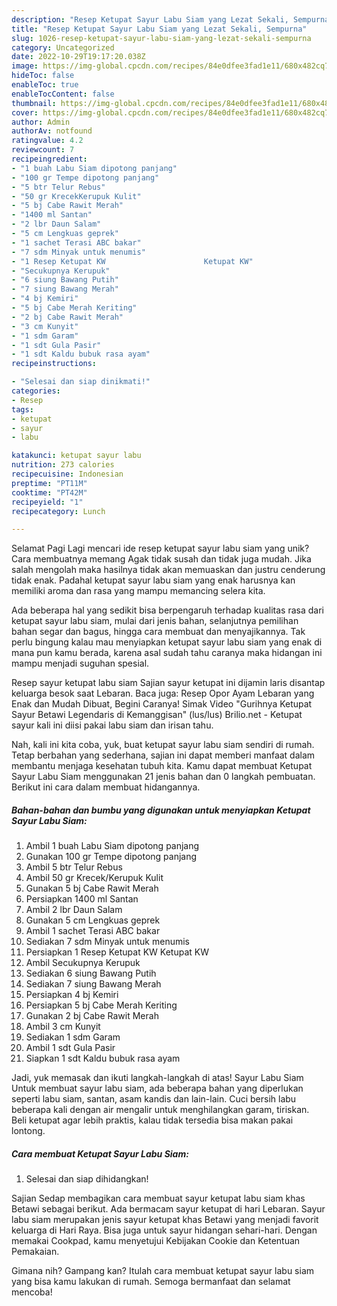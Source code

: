 ```yaml
---
description: "Resep Ketupat Sayur Labu Siam yang Lezat Sekali, Sempurna"
title: "Resep Ketupat Sayur Labu Siam yang Lezat Sekali, Sempurna"
slug: 1026-resep-ketupat-sayur-labu-siam-yang-lezat-sekali-sempurna
category: Uncategorized
date: 2022-10-29T19:17:20.038Z
image: https://img-global.cpcdn.com/recipes/84e0dfee3fad1e11/680x482cq70/ketupat-sayur-labu-siam-foto-resep-utama.jpg
hideToc: false
enableToc: true
enableTocContent: false
thumbnail: https://img-global.cpcdn.com/recipes/84e0dfee3fad1e11/680x482cq70/ketupat-sayur-labu-siam-foto-resep-utama.jpg
cover: https://img-global.cpcdn.com/recipes/84e0dfee3fad1e11/680x482cq70/ketupat-sayur-labu-siam-foto-resep-utama.jpg
author: Admin
authorAv: notfound
ratingvalue: 4.2
reviewcount: 7
recipeingredient:
- "1 buah Labu Siam dipotong panjang"
- "100 gr Tempe dipotong panjang"
- "5 btr Telur Rebus"
- "50 gr KrecekKerupuk Kulit"
- "5 bj Cabe Rawit Merah"
- "1400 ml Santan"
- "2 lbr Daun Salam"
- "5 cm Lengkuas geprek"
- "1 sachet Terasi ABC bakar"
- "7 sdm Minyak untuk menumis"
- "1 Resep Ketupat KW                      Ketupat KW"
- "Secukupnya Kerupuk"
- "6 siung Bawang Putih"
- "7 siung Bawang Merah"
- "4 bj Kemiri"
- "5 bj Cabe Merah Keriting"
- "2 bj Cabe Rawit Merah"
- "3 cm Kunyit"
- "1 sdm Garam"
- "1 sdt Gula Pasir"
- "1 sdt Kaldu bubuk rasa ayam"
recipeinstructions:

- "Selesai dan siap dinikmati!"
categories:
- Resep
tags:
- ketupat
- sayur
- labu

katakunci: ketupat sayur labu 
nutrition: 273 calories
recipecuisine: Indonesian
preptime: "PT11M"
cooktime: "PT42M"
recipeyield: "1"
recipecategory: Lunch

---
```



Selamat Pagi Lagi mencari ide resep ketupat sayur labu siam yang unik? Cara membuatnya memang Agak tidak susah dan tidak juga mudah. Jika salah mengolah maka hasilnya tidak akan memuaskan dan justru cenderung tidak enak. Padahal ketupat sayur labu siam yang enak harusnya kan memiliki aroma dan rasa yang mampu memancing selera kita.


Ada beberapa hal yang sedikit bisa berpengaruh terhadap kualitas rasa dari ketupat sayur labu siam, mulai dari jenis bahan, selanjutnya pemilihan bahan segar dan bagus, hingga cara membuat dan menyajikannya. Tak perlu bingung kalau mau menyiapkan ketupat sayur labu siam yang enak di mana pun kamu berada, karena asal sudah tahu caranya maka hidangan ini mampu menjadi suguhan spesial.

Resep sayur ketupat labu siam Sajian sayur ketupat ini dijamin laris disantap keluarga besok saat Lebaran. Baca juga: Resep Opor Ayam Lebaran yang Enak dan Mudah Dibuat, Begini Caranya! Simak Video &#34;Gurihnya Ketupat Sayur Betawi Legendaris di Kemanggisan&#34; (lus/lus) Brilio.net - Ketupat sayur kali ini diisi pakai labu siam dan irisan tahu.


Nah, kali ini kita coba, yuk, buat ketupat sayur labu siam sendiri di rumah. Tetap berbahan yang sederhana, sajian ini dapat memberi manfaat dalam membantu menjaga kesehatan tubuh kita. Kamu dapat membuat Ketupat Sayur Labu Siam menggunakan 21 jenis bahan dan 0 langkah pembuatan. Berikut ini cara dalam membuat hidangannya.

<!--inarticleads1-->

##### Bahan-bahan dan bumbu yang digunakan untuk menyiapkan Ketupat Sayur Labu Siam:

1. Ambil 1 buah Labu Siam dipotong panjang
1. Gunakan 100 gr Tempe dipotong panjang
1. Ambil 5 btr Telur Rebus
1. Ambil 50 gr Krecek/Kerupuk Kulit
1. Gunakan 5 bj Cabe Rawit Merah
1. Persiapkan 1400 ml Santan
1. Ambil 2 lbr Daun Salam
1. Gunakan 5 cm Lengkuas geprek
1. Ambil 1 sachet Terasi ABC bakar
1. Sediakan 7 sdm Minyak untuk menumis
1. Persiapkan 1 Resep Ketupat KW                      Ketupat KW
1. Ambil Secukupnya Kerupuk
1. Sediakan 6 siung Bawang Putih
1. Sediakan 7 siung Bawang Merah
1. Persiapkan 4 bj Kemiri
1. Persiapkan 5 bj Cabe Merah Keriting
1. Gunakan 2 bj Cabe Rawit Merah
1. Ambil 3 cm Kunyit
1. Sediakan 1 sdm Garam
1. Ambil 1 sdt Gula Pasir
1. Siapkan 1 sdt Kaldu bubuk rasa ayam


Jadi, yuk memasak dan ikuti langkah-langkah di atas! Sayur Labu Siam Untuk membuat sayur labu siam, ada beberapa bahan yang diperlukan seperti labu siam, santan, asam kandis dan lain-lain. Cuci bersih labu beberapa kali dengan air mengalir untuk menghilangkan garam, tiriskan. Beli ketupat agar lebih praktis, kalau tidak tersedia bisa makan pakai lontong. 

<!--inarticleads2-->

##### Cara membuat Ketupat Sayur Labu Siam:


1. Selesai dan siap dihidangkan!

Sajian Sedap membagikan cara membuat sayur ketupat labu siam khas Betawi sebagai berikut. Ada bermacam sayur ketupat di hari Lebaran. Sayur labu siam merupakan jenis sayur ketupat khas Betawi yang menjadi favorit keluarga di Hari Raya. Bisa juga untuk sayur hidangan sehari-hari. Dengan memakai Cookpad, kamu menyetujui Kebijakan Cookie dan Ketentuan Pemakaian. 

Gimana nih? Gampang kan? Itulah cara membuat ketupat sayur labu siam yang bisa kamu lakukan di rumah. Semoga bermanfaat dan selamat mencoba!
